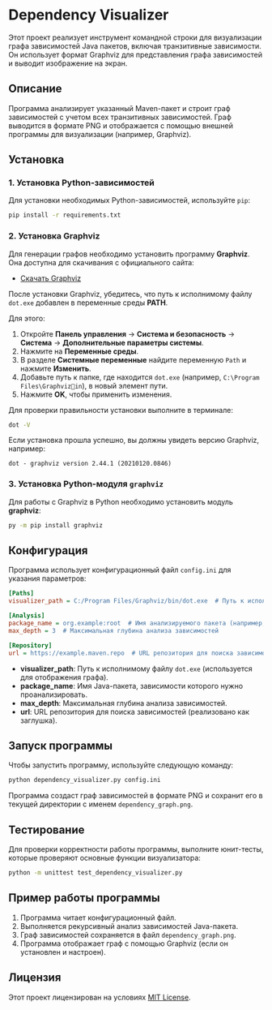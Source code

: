 
# Dependency Visualizer

Этот проект реализует инструмент командной строки для визуализации графа зависимостей Java пакетов, включая транзитивные зависимости. Он использует формат Graphviz для представления графа зависимостей и выводит изображение на экран.

## Описание

Программа анализирует указанный Maven-пакет и строит граф зависимостей с учетом всех транзитивных зависимостей. Граф выводится в формате PNG и отображается с помощью внешней программы для визуализации (например, Graphviz).

## Установка

### 1. Установка Python-зависимостей

Для установки необходимых Python-зависимостей, используйте `pip`:

```bash
pip install -r requirements.txt
```

### 2. Установка Graphviz

Для генерации графов необходимо установить программу **Graphviz**. Она доступна для скачивания с официального сайта:

- [Скачать Graphviz](https://graphviz.org/download/)

После установки Graphviz, убедитесь, что путь к исполнимому файлу `dot.exe` добавлен в переменные среды **PATH**.

Для этого:
1. Откройте **Панель управления** -> **Система и безопасность** -> **Система** -> **Дополнительные параметры системы**.
2. Нажмите на **Переменные среды**.
3. В разделе **Системные переменные** найдите переменную `Path` и нажмите **Изменить**.
4. Добавьте путь к папке, где находится `dot.exe` (например, `C:\Program Files\Graphvizin`), в новый элемент пути.
5. Нажмите **OK**, чтобы применить изменения.

Для проверки правильности установки выполните в терминале:

```bash
dot -V
```

Если установка прошла успешно, вы должны увидеть версию Graphviz, например:

```
dot - graphviz version 2.44.1 (20210120.0846)
```

### 3. Установка Python-модуля `graphviz`

Для работы с Graphviz в Python необходимо установить модуль **graphviz**:

```bash
py -m pip install graphviz
```

## Конфигурация

Программа использует конфигурационный файл `config.ini` для указания параметров:

```ini
[Paths]
visualizer_path = C:/Program Files/Graphviz/bin/dot.exe  # Путь к исполнимому файлу Graphviz

[Analysis]
package_name = org.example:root  # Имя анализируемого пакета (например, для Maven)
max_depth = 3  # Максимальная глубина анализа зависимостей

[Repository]
url = https://example.maven.repo  # URL репозитория для поиска зависимостей
```

- **visualizer_path**: Путь к исполнимому файлу `dot.exe` (используется для отображения графа).
- **package_name**: Имя Java-пакета, зависимости которого нужно проанализировать.
- **max_depth**: Максимальная глубина анализа зависимостей.
- **url**: URL репозитория для поиска зависимостей (реализовано как заглушка).

## Запуск программы

Чтобы запустить программу, используйте следующую команду:

```bash
python dependency_visualizer.py config.ini
```

Программа создаст граф зависимостей в формате PNG и сохранит его в текущей директории с именем `dependency_graph.png`.

## Тестирование

Для проверки корректности работы программы, выполните юнит-тесты, которые проверяют основные функции визуализатора:

```bash
python -m unittest test_dependency_visualizer.py
```

## Пример работы программы

1. Программа читает конфигурационный файл.
2. Выполняется рекурсивный анализ зависимостей Java-пакета.
3. Граф зависимостей сохраняется в файл `dependency_graph.png`.
4. Программа отображает граф с помощью Graphviz (если он установлен и настроен).

## Лицензия

Этот проект лицензирован на условиях [MIT License](LICENSE).
